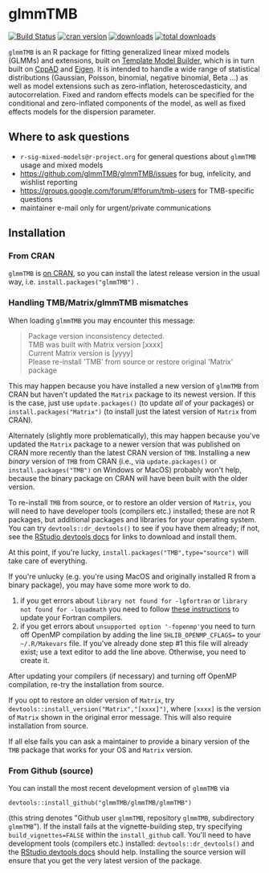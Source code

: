 # glmmTMB

[![Build Status](https://travis-ci.org/glmmTMB/glmmTMB.svg?branch=master)](https://travis-ci.org/glmmTMB/glmmTMB)
[![cran version](http://www.r-pkg.org/badges/version/glmmTMB)](https://cran.r-project.org/package=glmmTMB)
[![downloads](http://cranlogs.r-pkg.org/badges/glmmTMB)](http://cranlogs.r-pkg.org/badges/glmmTMB)
[![total downloads](http://cranlogs.r-pkg.org/badges/grand-total/glmmTMB)](http://cranlogs.r-pkg.org/badges/grand-total/glmmTMB)


`glmmTMB` is an R package for fitting generalized linear mixed models (GLMMs) and extensions, built on [Template Model Builder](https://github.com/kaskr/adcomp), which is in turn built on [CppAD](https://www.coin-or.org/CppAD/) and [Eigen](eigen.tuxfamily.org/). It is intended to handle a wide range of statistical distributions (Gaussian, Poisson, binomial, negative binomial, Beta ...) as well as model extensions such as zero-inflation, heteroscedasticity, and autocorrelation. Fixed and random effects models can be specified for the conditional and zero-inflated components of the model, as well as fixed effects models for the dispersion parameter.

## Where to ask questions

- `r-sig-mixed-models@r-project.org` for general questions about `glmmTMB` usage and mixed models
- https://github.com/glmmTMB/glmmTMB/issues for bug, infelicity, and wishlist reporting
- https://groups.google.com/forum/#!forum/tmb-users for TMB-specific questions
- maintainer e-mail only for urgent/private communications

## Installation 

### From CRAN

`glmmTMB` is [on CRAN](https://CRAN.R-project.org/package=glmmTMB), so you can install the latest release version in the usual way, i.e. `install.packages("glmmTMB")` .

### Handling TMB/Matrix/glmmTMB mismatches

When loading `glmmTMB` you may encounter this message:

> Package version inconsistency detected.<br>
> TMB was built with Matrix version [xxxx]<br>
> Current Matrix version is [yyyy]<br>
> Please re-install 'TMB' from source or restore original 'Matrix' package

This may happen because you have installed a new version of `glmmTMB` from CRAN but haven't updated the `Matrix` package to its newest version. If this is the case, just use `update.packages()` (to update *all* of your packages) or `install.packages("Matrix")` (to install just the latest version of `Matrix` from CRAN).

Alternately (slightly more problematically), this may happen because you've updated the `Matrix` package to a newer version that was published on CRAN more recently than the latest CRAN version of `TMB`. Installing a new *binary* version of `TMB` from CRAN (i.e., via `update.packages()` or `install.packages("TMB")` on Windows or MacOS) probably won't help, because the binary package on CRAN will have been built with the older version.

To re-install `TMB` from source, or to restore an older version of `Matrix`, you will need to have developer tools (compilers etc.) installed; these are not R packages, but additional packages and libraries for your operating system. You can try `devtools::dr_devtools()` to see if you have them already; if not, see the [RStudio devtools docs](https://www.rstudio.com/products/rpackages/devtools/) for links to download and install them.

At this point, if you're lucky, `install.packages("TMB",type="source")` will take care of everything.

If you're unlucky (e.g. you're using MacOS and originally installed R from a binary package), you may have some more work to do.

1. if you get errors about `library not found for -lgfortran` or `library not found for -lquadmath` you need to follow [these instructions](https://thecoatlessprofessor.com/programming/rcpp-rcpparmadillo-and-os-x-mavericks--lgfortran-and--lquadmath-error/) to update your Fortran compilers.
2. if you get errors about `unsupported option '-fopenmp'`you need to turn off OpenMP compilation by adding the line `SHLIB_OPENMP_CFLAGS=` to your `~/.R/Makevars` file. If you've already done step #1 this file will already exist; use a text editor to add the line above. Otherwise, you need to create it.

After updating your compilers (if necessary) and turning off OpenMP compilation, re-try the installation from source.

If you opt to restore an older version of `Matrix`, try `devtools::install_version("Matrix","[xxxx]")`, where `[xxxx]` is the version of `Matrix` shown in the original error message. This will also require installation from source.

If all else fails you can ask a maintainer to provide a binary version of the `TMB` package that works for your OS and `Matrix` version.

### From Github (source)

You can install the most recent development version of `glmmTMB` via
```
devtools::install_github("glmmTMB/glmmTMB/glmmTMB")
```
(this string denotes "Github user `glmmTMB`, repository `glmmTMB`, subdirectory `glmmTMB`"). If the install fails at the vignette-building step, try specifying `build_vignettes=FALSE` within the `install_github` call. You'll need to have development tools (compilers etc.) installed: `devtools::dr_devtools()` and the [RStudio devtools docs](https://www.rstudio.com/products/rpackages/devtools/) should help. Installing the source version will ensure that you get the very latest version of the package.

